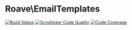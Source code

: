# Roave\EmailTemplates
[![Build Status](https://travis-ci.org/Roave/EmailTemplates.svg?branch=master)](https://travis-ci.org/Roave/EmailTemplates)
[![Scrutinizer Code Quality](https://scrutinizer-ci.com/g/Roave/EmailTemplates/badges/quality-score.png?b=master)](https://scrutinizer-ci.com/g/Roave/EmailTemplates/?branch=master)
[![Code Coverage](https://scrutinizer-ci.com/g/Roave/EmailTemplates/badges/coverage.png?b=master)](https://scrutinizer-ci.com/g/Roave/EmailTemplates/?branch=master)
